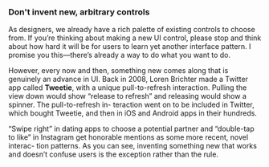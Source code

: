 ### Don't invent new, arbitrary controls

As designers, we already have a rich palette of existing controls to choose from. If you’re thinking about making a new UI control, please stop and think about how hard it will be for users to learn yet another interface pattern. I promise you this—there’s already a way to do what you want to do.

However, every now and then, something new comes along that is genuinely an advance in UI. Back in 2008, Loren Brichter made a Twitter app called **Tweetie**, with a unique pull-to-refresh interaction. Pulling the view down would show “release to refresh” and releasing would show a spinner. The pull-to-refresh in- teraction went on to be included in Twitter, which bought Tweetie, and then in iOS and Android apps in their hundreds.

“Swipe right” in dating apps to choose a potential partner and “double-tap to like” in Instagram get honorable mentions as some more recent, novel interac- tion patterns. As you can see, inventing something new that works and doesn’t confuse users is the exception rather than the rule.

